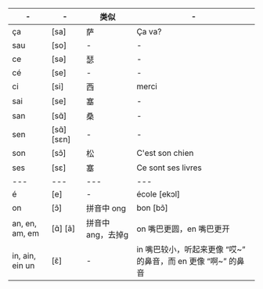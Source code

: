 | -  | - | 类似 | - 
|------|----| - |------
| ça  | [sa] | 萨 | Ça va?
| sau  | [so] | - | - 
| ce  | [sə] | 瑟 | - 
| cé  | [se] | - | - 
| ci  | [si] | 西 | merci
| sai  | [se] | 塞 | - 
| san  | [sɑ̃] | 桑 | - 
| sen  | [sɑ̃]  [sɛn]  | - | -
| son  | [sɔ̃]  | 松 | C'est son chien
| ses  | [sɛ]  | 塞 | Ce sont ses livres
|---|---| --- |---
| é  | [e] | - | école [ekɔl]
| on  | [ɔ̃] | 拼音中 ong | bon [bɔ̃]
| an, en, am, em | [ɑ̃]  [ã] | 拼音中 ang，去掉g | on 嘴巴更圆，en 嘴巴更开
| in, ain, ein un  | [ɛ̃] | - | in 嘴巴较小，听起来更像 “哎~” 的鼻音，而 en 更像 “啊~” 的鼻音
